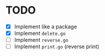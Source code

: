 # TODO

- [X] Implement like a package
- [X] Implement `delete.go`
- [ ] Implement `reverse.go`
- [ ] Implement `print.go` (reverse print)